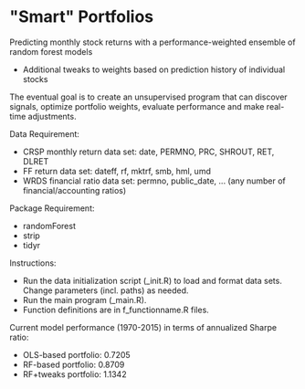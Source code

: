 # "Smart" Portfolios

Predicting monthly stock returns with a performance-weighted ensemble of random forest models
+ Additional tweaks to weights based on prediction history of individual stocks

The eventual goal is to create an unsupervised program that can discover signals, optimize portfolio weights, evaluate performance and make real-time adjustments. 

Data Requirement:
- CRSP monthly return data set: date, PERMNO, PRC, SHROUT, RET, DLRET
- FF return data set: dateff, rf, mktrf, smb, hml, umd
- WRDS financial ratio data set: permno, public_date, ... (any number of financial/accounting ratios)

Package Requirement:
- randomForest
- strip
- tidyr

Instructions:
- Run the data initialization script (_init.R) to load and format data sets. Change parameters (incl. paths) as needed.
- Run the main program (_main.R).
- Function definitions are in f_functionname.R files.

Current model performance (1970-2015) in terms of annualized Sharpe ratio:
- OLS-based portfolio:	0.7205
- RF-based portfolio:	0.8709
- RF+tweaks portfolio:	1.1342
